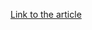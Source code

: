 [Link to the article](https://www.crowdstrike.com/blog/threat-actor-distributes-python-based-information-stealer/)
